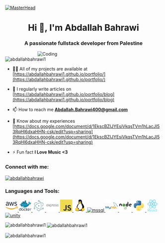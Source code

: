 [![MasterHead](https://as1.ftcdn.net/v2/jpg/03/52/39/00/1000_F_352390061_Bem8aYkzfGhIObTC4fXhf0PmKQjWM1wN.jpg)](https://rishavchanda.io)
<h1 align="center">Hi 👋, I'm Abdallah Bahrawi</h1>
<h3 align="center">A passionate fullstack developer from Palestine</h3>

<img align="right" alt="Coding" width="400" src="https://www.chawtechsolutions.com/wp-content/uploads/2019/03/developer-dribbble.gif">


<p align="left"> <img src="https://komarev.com/ghpvc/?username=abdallahbahrawi1&label=Profile%20views&color=0e75b6&style=flat" alt="abdallahbahrawi1" /> </p>

- 👨‍💻 All of my projects are available at [https://abdallahbahrawi1.github.io/portfolio/](https://abdallahbahrawi1.github.io/portfolio/)

- 📝 I regularly write articles on [https://abdallahbahrawi1.github.io/portfolio/blog](https://abdallahbahrawi1.github.io/portfolio/blog)

- 📫 How to reach me **Abdallah.Bahrawi400@gmail.com**

- 📄 Know about my experiences [https://docs.google.com/document/d/1EkscBZIJYEsiVkqsTVm1hLacJI53RqHl6dxaHHN-csk/edit?usp=sharing](https://docs.google.com/document/d/1EkscBZIJYEsiVkqsTVm1hLacJI53RqHl6dxaHHN-csk/edit?usp=sharing)

- ⚡ Fun fact **I Love Music <3**

<h3 align="left">Connect with me:</h3>
<p align="left">
<a href="https://linkedin.com/in/abdallahbahrawi" target="blank"><img align="center" src="https://raw.githubusercontent.com/rahuldkjain/github-profile-readme-generator/master/src/images/icons/Social/linked-in-alt.svg" alt="abdallahbahrawi" height="30" width="40" /></a>
</p>

<h3 align="left">Languages and Tools:</h3>
<p align="left"> <a href="https://aws.amazon.com" target="_blank" rel="noreferrer"> <img src="https://raw.githubusercontent.com/devicons/devicon/master/icons/amazonwebservices/amazonwebservices-original-wordmark.svg" alt="aws" width="40" height="40"/> </a> <a href="https://www.docker.com/" target="_blank" rel="noreferrer"> <img src="https://raw.githubusercontent.com/devicons/devicon/master/icons/docker/docker-original-wordmark.svg" alt="docker" width="40" height="40"/> </a> <a href="https://www.electronjs.org" target="_blank" rel="noreferrer"> <img src="https://raw.githubusercontent.com/devicons/devicon/master/icons/electron/electron-original.svg" alt="electron" width="40" height="40"/> </a> <a href="https://expressjs.com" target="_blank" rel="noreferrer"> <img src="https://raw.githubusercontent.com/devicons/devicon/master/icons/express/express-original-wordmark.svg" alt="express" width="40" height="40"/> </a> <a href="https://developer.mozilla.org/en-US/docs/Web/JavaScript" target="_blank" rel="noreferrer"> <img src="https://raw.githubusercontent.com/devicons/devicon/master/icons/javascript/javascript-original.svg" alt="javascript" width="40" height="40"/> </a> <a href="https://www.linux.org/" target="_blank" rel="noreferrer"> <img src="https://raw.githubusercontent.com/devicons/devicon/master/icons/linux/linux-original.svg" alt="linux" width="40" height="40"/> </a> <a href="https://www.microsoft.com/en-us/sql-server" target="_blank" rel="noreferrer"> <img src="https://www.svgrepo.com/show/303229/microsoft-sql-server-logo.svg" alt="mssql" width="40" height="40"/> </a> <a href="https://www.mysql.com/" target="_blank" rel="noreferrer"> <img src="https://raw.githubusercontent.com/devicons/devicon/master/icons/mysql/mysql-original-wordmark.svg" alt="mysql" width="40" height="40"/> </a> <a href="https://nodejs.org" target="_blank" rel="noreferrer"> <img src="https://raw.githubusercontent.com/devicons/devicon/master/icons/nodejs/nodejs-original-wordmark.svg" alt="nodejs" width="40" height="40"/> </a> <a href="https://www.python.org" target="_blank" rel="noreferrer"> <img src="https://raw.githubusercontent.com/devicons/devicon/master/icons/python/python-original.svg" alt="python" width="40" height="40"/> </a> <a href="https://reactjs.org/" target="_blank" rel="noreferrer"> <img src="https://raw.githubusercontent.com/devicons/devicon/master/icons/react/react-original-wordmark.svg" alt="react" width="40" height="40"/> </a> <a href="https://unity.com/" target="_blank" rel="noreferrer"> <img src="https://www.vectorlogo.zone/logos/unity3d/unity3d-icon.svg" alt="unity" width="40" height="40"/> </a> </p>

<p><img align="left" src="https://github-readme-stats.vercel.app/api/top-langs?username=abdallahbahrawi1&show_icons=true&locale=en&layout=compact" alt="abdallahbahrawi1" /></p>

<p>&nbsp;<img align="center" src="https://github-readme-stats.vercel.app/api?username=abdallahbahrawi1&show_icons=true&locale=en" alt="abdallahbahrawi1" /></p>

<p><img align="center" src="https://github-readme-streak-stats.herokuapp.com/?user=abdallahbahrawi1&" alt="abdallahbahrawi1" /></p>
